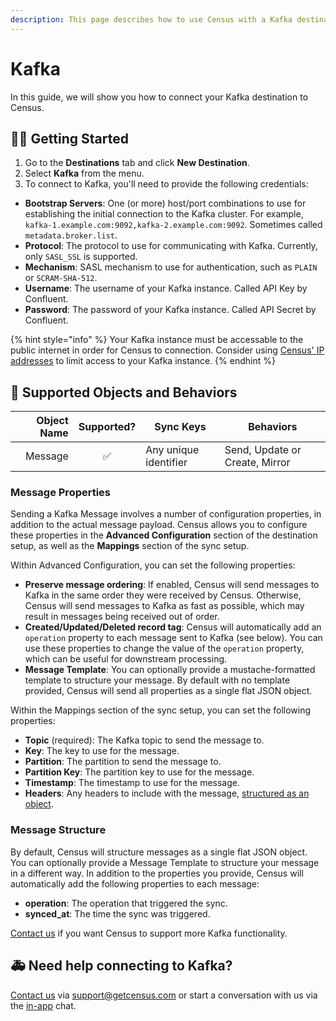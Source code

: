 ```yaml
---
description: This page describes how to use Census with a Kafka destination.
---
```


# Kafka

In this guide, we will show you how to connect your Kafka destination to Census.

## 🏃‍♀️ Getting Started

1. Go to the **Destinations** tab and click **New Destination**.
2. Select **Kafka** from the menu.
3. To connect to Kafka, you'll need to provide the following credentials:

* **Bootstrap Servers**: One (or more) host/port combinations to use for establishing the initial connection to the Kafka cluster. For example, `kafka-1.example.com:9092,kafka-2.example.com:9092`. Sometimes called `metadata.broker.list`.
* **Protocol**: The protocol to use for communicating with Kafka. Currently, only `SASL_SSL` is supported.
* **Mechanism**: SASL mechanism to use for authentication, such as `PLAIN` or `SCRAM-SHA-512`.
* **Username**: The username of your Kafka instance. Called API Key by Confluent.
* **Password**: The password of your Kafka instance. Called API Secret by Confluent.

{% hint style="info" %}
Your Kafka instance must be accessable to the public internet in order for Census to connection. Consider using [Census' IP addresses](../basics/security-and-privacy/regions-and-ip-addresses.md) to limit access to your Kafka instance.
{% endhint %}

## 🔀 Supported Objects and Behaviors <a href="#supported-objects-and-sync-behaviors" id="supported-objects-and-sync-behaviors"></a>

| **Object Name** | **Supported?** | **Sync Keys**         | **Behaviors**                  |
| --------------: | :------------: | --------------------- |--------------------------------|
|         Message |        ✅       | Any unique identifier | Send, Update or Create, Mirror |

### Message Properties

Sending a Kafka Message involves a number of configuration properties, in addition to the actual message payload. Census allows you to configure these properties in the **Advanced Configuration** section of the destination setup, as well as the **Mappings** section of the sync setup.

Within Advanced Configuration, you can set the following properties:

* **Preserve message ordering**: If enabled, Census will send messages to Kafka in the same order they were received by Census. Otherwise, Census will send messages to Kafka as fast as possible, which may result in messages being received out of order.
* **Created/Updated/Deleted record tag**: Census will automatically add an `operation` property to each message sent to Kafka (see below). You can use these properties to change the value of the `operation` property, which can be useful for downstream processing.
* **Message Template**: You can optionally provide a mustache-formatted template to structure your message. By default with no template provided, Census will send all properties as a single flat JSON object.

Within the Mappings section of the sync setup, you can set the following properties:

* **Topic** (required): The Kafka topic to send the message to.
* **Key**: The key to use for the message.
* **Partition**: The partition to send the message to.
* **Partition Key**: The partition key to use for the message.
* **Timestamp**: The timestamp to use for the message.
* **Headers**: Any headers to include with the message, [structured as an object](../basics/data-defining/defining-source-data/structured-data.md).

### Message Structure

By default, Census will structure messages as a single flat JSON object. You can optionally provide a Message Template to structure your message in a different way. In addition to the properties you provide, Census will automatically add the following properties to each message:

* **operation**: The operation that triggered the sync.
* **synced\_at**: The time the sync was triggered.

[Contact us](mailto:support@getcensus.com) if you want Census to support more Kafka functionality.

## 🚑 Need help connecting to Kafka?

[Contact us](mailto:support@getcensus.com) via support@getcensus.com or start a conversation with us via the [in-app](https://app.getcensus.com) chat.
